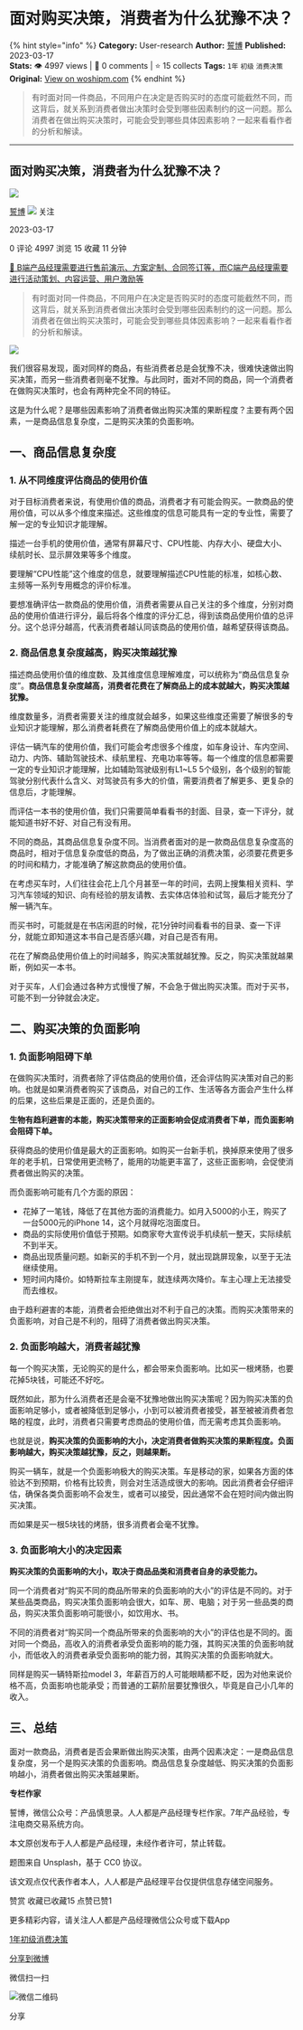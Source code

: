 # 面对购买决策，消费者为什么犹豫不决？
{% hint style="info" %}
**Category:** User-research
**Author:** [誓博](https://www.woshipm.com/u/128594)
**Published:** 2023-03-17  
**Stats:** 👁️ 4997 views | 💬 0 comments | ⭐ 15 collects
**Tags:** `1年` `初级` `消费决策`
**Original:** [View on woshipm.com](https://www.woshipm.com/user-research/5783924.html)
{% endhint %}
> 有时面对同一件商品，不同用户在决定是否购买时的态度可能截然不同，而这背后，就关系到消费者做出决策时会受到哪些因素制约的这一问题。那么消费者在做出购买决策时，可能会受到哪些具体因素影响？一起来看看作者的分析和解读。

---

## 面对购买决策，消费者为什么犹豫不决？

[![](https://image.woshipm.com/wp-files/2020/05/RMxbMlUkFCxecUPEPHcZ.png!/both/72x72)](https://www.woshipm.com/u/128594)

[誓博](https://www.woshipm.com/u/128594) ![](https://static.woshipm.com/tag/1121_1@2x.png) 关注

2023-03-17

0 评论 4997 浏览 15 收藏 11 分钟

[🔗 B端产品经理需要进行售前演示、方案定制、合同签订等，而C端产品经理需要进行活动策划、内容运营、用户激励等](https://ke.qidianla.com/courses/bcpm)

> 有时面对同一件商品，不同用户在决定是否购买时的态度可能截然不同，而这背后，就关系到消费者做出决策时会受到哪些因素制约的这一问题。那么消费者在做出购买决策时，可能会受到哪些具体因素影响？一起来看看作者的分析和解读。

![](https://image.woshipm.com/wp-files/2023/03/d5MMPKlPtZ2qFGhqXEcz.jpg)

我们很容易发现，面对同样的商品，有些消费者总是会犹豫不决，很难快速做出购买决策，而另一些消费者则毫不犹豫。与此同时，面对不同的商品，同一个消费者在做购买决策时，也会有两种完全不同的特征。

这是为什么呢？是哪些因素影响了消费者做出购买决策的果断程度？主要有两个因素，一是商品信息复杂度，二是购买决策的负面影响。

## 一、商品信息复杂度

### 1\. 从不同维度评估商品的使用价值

对于目标消费者来说，有使用价值的商品，消费者才有可能会购买。一款商品的使用价值，可以从多个维度来描述。这些维度的信息可能具有一定的专业性，需要了解一定的专业知识才能理解。

描述一台手机的使用价值，通常有屏幕尺寸、CPU性能、内存大小、硬盘大小、续航时长、显示屏效果等多个维度。

要理解“CPU性能”这个维度的信息，就要理解描述CPU性能的标准，如核心数、主频等一系列专用概念的评价标准。

要想准确评估一款商品的使用价值，消费者需要从自己关注的多个维度，分别对商品的使用价值进行评分，最后将各个维度的评分汇总，得到该商品使用价值的总评分。这个总评分越高，代表消费者越认同该商品的使用价值，越希望获得该商品。

### 2\. 商品信息复杂度越高，购买决策越犹豫

描述商品使用价值的维度数、及其维度信息理解难度，可以统称为“商品信息复杂度”。**商品信息复杂度越高，消费者花费在了解商品上的成本就越大，购买决策越犹豫。**

维度数量多，消费者需要关注的维度就会越多，如果这些维度还需要了解很多的专业知识才能理解，那么消费者耗费在了解商品使用价值上的成本就越大。

评估一辆汽车的使用价值，我们可能会考虑很多个维度，如车身设计、车内空间、动力、内饰、辅助驾驶技术、续航里程、充电功率等等。每一个维度的信息都需要一定的专业知识才能理解，比如辅助驾驶级别有L1~L5 5个级别，各个级别的智能驾驶分别代表什么含义、对驾驶员有多大的价值，需要消费者了解更多、更复杂的信息后，才能理解。

而评估一本书的使用价值，我们只需要简单看看书的封面、目录，查一下评分，就能知道书好不好、对自己有没有用。

不同的商品，其商品信息复杂度不同。当消费者面对的是一款商品信息复杂度高的商品时，相对于信息复杂度低的商品，为了做出正确的消费决策，必须要花费更多的时间和精力，才能准确了解这款商品的使用价值。

在考虑买车时，人们往往会花上几个月甚至一年的时间，去网上搜集相关资料、学习汽车领域的知识、向有经验的朋友请教、去实体店体验和试驾，最后才能充分了解一辆汽车。

而买书时，可能就是在书店闲逛的时候，花1分钟时间看看书的目录、查一下评分，就能立即知道这本书自己是否感兴趣，对自己是否有用。

花在了解商品使用价值上的时间越多，购买决策就越犹豫。反之，购买决策就越果断，例如买一本书。

对于买车，人们会通过各种方式慢慢了解，不会急于做出购买决策。而对于买书，可能不到一分钟就会决定。

## 二、购买决策的负面影响

### 1\. 负面影响阻碍下单

在做购买决策时，消费者除了评估商品的使用价值，还会评估购买决策对自己的影响。也就是如果消费者购买了该商品，对自己的工作、生活等各方面会产生什么样的后果，这些后果是正面的，还是负面的。

**生物有趋利避害的本能，购买决策带来的正面影响会促成消费者下单，而负面影响会阻碍下单。**

获得商品的使用价值是最大的正面影响。如购买一台新手机，换掉原来使用了很多年的老手机，日常使用更流畅了，能用的功能更丰富了，这些正面影响，会促使消费者做出购买的决策。

而负面影响可能有几个方面的原因：

*   花掉了一笔钱，降低了在其他方面的消费能力。如月入5000的小王，购买了一台5000元的iPhone 14，这个月就得吃泡面度日。
*   商品的实际使用价值低于预期。如商家夸大宣传说手机续航一整天，实际续航不到半天。
*   商品出现质量问题。如新买的手机不到一个月，就出现跳屏现象，以至于无法继续使用。
*   短时间内降价。如特斯拉车主刚提车，就连续两次降价。车主心理上无法接受而去维权。

由于趋利避害的本能，消费者会拒绝做出对不利于自己的决策。而购买决策带来的负面影响，对自己是不利的，阻碍了消费者做出购买决策。

### 2\. 负面影响越大，消费者越犹豫

每一个购买决策，无论购买的是什么，都会带来负面影响。比如买一根烤肠，也要花掉5块钱，可能还不好吃。

既然如此，那为什么消费者还是会毫不犹豫地做出购买决策呢？因为购买决策的负面影响足够小，或者被降低到足够小，小到可以被消费者接受，甚至被被消费者忽略的程度，此时，消费者只需要考虑商品的使用价值，而无需考虑其负面影响。

也就是说，**购买决策的负面影响的大小，决定消费者做购买决策的果断程度。负面影响越大，购买决策越犹豫，反之，则越果断。**

购买一辆车，就是一个负面影响极大的购买决策。车是移动的家，如果各方面的体验达不到预期，价格有比较贵，则会对生活造成很大的影响。因此消费者会仔细评估，确保各类负面影响不会发生，或者可以接受，因此通常不会在短时间内做出购买决策。

而如果是买一根5块钱的烤肠，很多消费者会毫不犹豫。

### 3\. 负面影响大小的决定因素

**购买决策的负面影响的大小，取决于商品品类和消费者自身的承受能力。**

同一个消费者对“购买不同的商品所带来的负面影响的大小”的评估是不同的。对于某些品类商品，购买决策负面影响会很大，如车、房、电脑；对于另一些品类的商品，购买决策负面影响可能很小，如饮用水、书。

不同的消费者对“购买同一个商品所带来的负面影响的大小”的评估也是不同的。面对同一个商品，高收入的消费者承受负面影响的能力强，其购买决策的负面影响就小，而低收入的消费者承受负面影响的能力弱，其购买决策的负面影响就大。

同样是购买一辆特斯拉model 3，年薪百万的人可能眼睛都不眨，因为对他来说价格不高，负面影响也能承受；而普通的工薪阶层要犹豫很久，毕竟是自己小几年的收入。

## 三、总结

面对一款商品，消费者是否会果断做出购买决策，由两个因素决定：一是商品信息复杂度，另一个是购买决策的负面影响。商品信息复杂度越低、购买决策的负面影响越小，消费者做出购买决策越果断。

**专栏作家**

誓博，微信公众号：产品慎思录。人人都是产品经理专栏作家。7年产品经验，专注电商交易系统方向。

本文原创发布于人人都是产品经理，未经作者许可，禁止转载。

题图来自 Unsplash，基于 CC0 协议。

该文观点仅代表作者本人，人人都是产品经理平台仅提供信息存储空间服务。

赞赏 收藏已收藏15 点赞已赞1

更多精彩内容，请关注人人都是产品经理微信公众号或下载App

[1年](https://www.woshipm.com/tag/1%e5%b9%b4)[初级](https://www.woshipm.com/tag/%e5%88%9d%e7%ba%a7)[消费决策](https://www.woshipm.com/tag/%e6%b6%88%e8%b4%b9%e5%86%b3%e7%ad%96)

[分享到微博](https://service.weibo.com/share/share.php?appkey=2775287854&title=面对购买决策，消费者为什么犹豫不决？&url=https://www.woshipm.com/user-research/5783924.html&pic=https://image.woshipm.com/wp-files/2023/03/d5MMPKlPtZ2qFGhqXEcz.jpg)

微信扫一扫

![微信二维码](https://api.pwmqr.com/qrcode/create/?url=https://www.woshipm.com/user-research/5783924.html)

分享